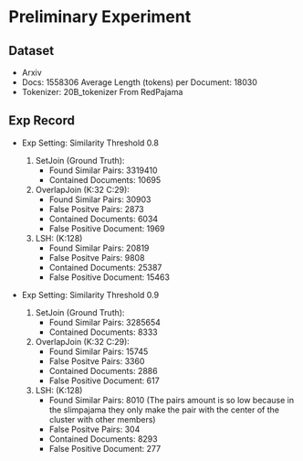 # Preliminary Experiment

## Dataset
- Arxiv
- Docs: 1558306 Average Length (tokens) per Document: 18030
- Tokenizer: 20B_tokenizer From RedPajama

## Exp Record
- Exp Setting: Similarity Threshold 0.8
    1. SetJoin (Ground Truth): 
        - Found Similar Pairs: 3319410 
        - Contained Documents: 10695 
    2. OverlapJoin (K:32 C:29): 
        - Found Similar Pairs: 30903  
        - False Positve Pairs: 2873  
        - Contained Documents: 6034 
        - False Positive Document: 1969
    3. LSH: (K:128)
        - Found Similar Pairs: 20819     
        - False Positve Pairs: 9808   
        - Contained Documents: 25387  
        - False Positive Document: 15463 

- Exp Setting: Similarity Threshold 0.9
    1. SetJoin (Ground Truth): 
        - Found Similar Pairs: 3285654 
        - Contained Documents: 8333  
    2. OverlapJoin (K:32 C:29): 
        - Found Similar Pairs: 15745  
        - False Positve Pairs: 3360   
        - Contained Documents: 2886 
        - False Positive Document: 617 
    3. LSH: (K:128)
        - Found Similar Pairs: 8010 (The pairs amount is so low because in the slimpajama they only make the pair with the center of the cluster with other members)  
        - False Positve Pairs: 304
        - Contained Documents: 8293 
        - False Positive Document: 277 
    
